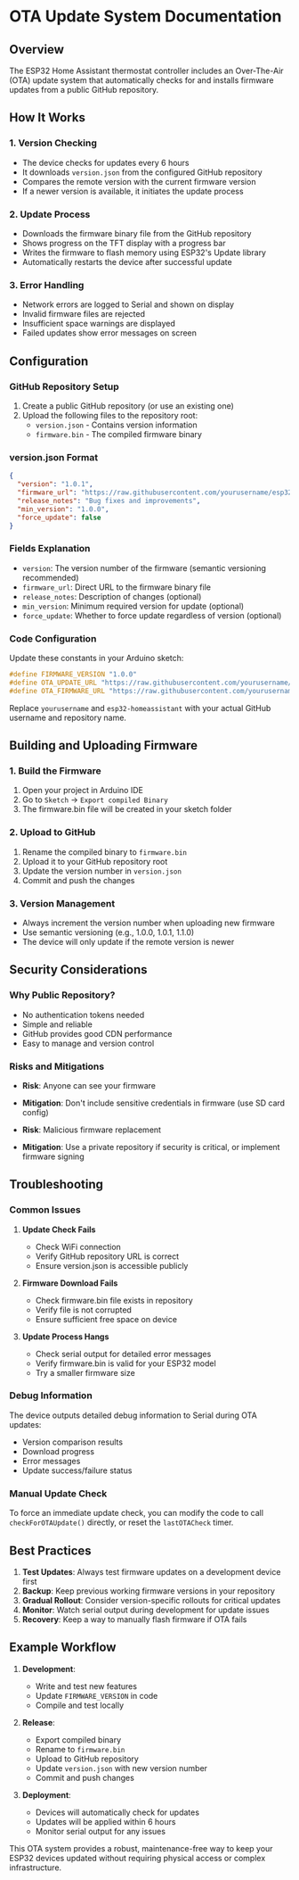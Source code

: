 # OTA Update System Documentation

## Overview
The ESP32 Home Assistant thermostat controller includes an Over-The-Air (OTA) update system that automatically checks for and installs firmware updates from a public GitHub repository.

## How It Works

### 1. Version Checking
- The device checks for updates every 6 hours
- It downloads `version.json` from the configured GitHub repository
- Compares the remote version with the current firmware version
- If a newer version is available, it initiates the update process

### 2. Update Process
- Downloads the firmware binary file from the GitHub repository
- Shows progress on the TFT display with a progress bar
- Writes the firmware to flash memory using ESP32's Update library
- Automatically restarts the device after successful update

### 3. Error Handling
- Network errors are logged to Serial and shown on display
- Invalid firmware files are rejected
- Insufficient space warnings are displayed
- Failed updates show error messages on screen

## Configuration

### GitHub Repository Setup
1. Create a public GitHub repository (or use an existing one)
2. Upload the following files to the repository root:
   - `version.json` - Contains version information
   - `firmware.bin` - The compiled firmware binary

### version.json Format
```json
{
  "version": "1.0.1",
  "firmware_url": "https://raw.githubusercontent.com/yourusername/esp32-homeassistant/main/firmware.bin",
  "release_notes": "Bug fixes and improvements",
  "min_version": "1.0.0",
  "force_update": false
}
```

### Fields Explanation
- `version`: The version number of the firmware (semantic versioning recommended)
- `firmware_url`: Direct URL to the firmware binary file
- `release_notes`: Description of changes (optional)
- `min_version`: Minimum required version for update (optional)
- `force_update`: Whether to force update regardless of version (optional)

### Code Configuration
Update these constants in your Arduino sketch:

```cpp
#define FIRMWARE_VERSION "1.0.0"
#define OTA_UPDATE_URL "https://raw.githubusercontent.com/yourusername/esp32-homeassistant/main/version.json"
#define OTA_FIRMWARE_URL "https://raw.githubusercontent.com/yourusername/esp32-homeassistant/main/firmware.bin"
```

Replace `yourusername` and `esp32-homeassistant` with your actual GitHub username and repository name.

## Building and Uploading Firmware

### 1. Build the Firmware
1. Open your project in Arduino IDE
2. Go to `Sketch` → `Export compiled Binary`
3. The firmware.bin file will be created in your sketch folder

### 2. Upload to GitHub
1. Rename the compiled binary to `firmware.bin`
2. Upload it to your GitHub repository root
3. Update the version number in `version.json`
4. Commit and push the changes

### 3. Version Management
- Always increment the version number when uploading new firmware
- Use semantic versioning (e.g., 1.0.0, 1.0.1, 1.1.0)
- The device will only update if the remote version is newer

## Security Considerations

### Why Public Repository?
- No authentication tokens needed
- Simple and reliable
- GitHub provides good CDN performance
- Easy to manage and version control

### Risks and Mitigations
- **Risk**: Anyone can see your firmware
- **Mitigation**: Don't include sensitive credentials in firmware (use SD card config)

- **Risk**: Malicious firmware replacement
- **Mitigation**: Use a private repository if security is critical, or implement firmware signing

## Troubleshooting

### Common Issues

1. **Update Check Fails**
   - Check WiFi connection
   - Verify GitHub repository URL is correct
   - Ensure version.json is accessible publicly

2. **Firmware Download Fails**
   - Check firmware.bin file exists in repository
   - Verify file is not corrupted
   - Ensure sufficient free space on device

3. **Update Process Hangs**
   - Check serial output for detailed error messages
   - Verify firmware.bin is valid for your ESP32 model
   - Try a smaller firmware size

### Debug Information
The device outputs detailed debug information to Serial during OTA updates:
- Version comparison results
- Download progress
- Error messages
- Update success/failure status

### Manual Update Check
To force an immediate update check, you can modify the code to call `checkForOTAUpdate()` directly, or reset the `lastOTACheck` timer.

## Best Practices

1. **Test Updates**: Always test firmware updates on a development device first
2. **Backup**: Keep previous working firmware versions in your repository
3. **Gradual Rollout**: Consider version-specific rollouts for critical updates
4. **Monitor**: Watch serial output during development for update issues
5. **Recovery**: Keep a way to manually flash firmware if OTA fails

## Example Workflow

1. **Development**:
   - Write and test new features
   - Update `FIRMWARE_VERSION` in code
   - Compile and test locally

2. **Release**:
   - Export compiled binary
   - Rename to `firmware.bin`
   - Upload to GitHub repository
   - Update `version.json` with new version number
   - Commit and push changes

3. **Deployment**:
   - Devices will automatically check for updates
   - Updates will be applied within 6 hours
   - Monitor serial output for any issues

This OTA system provides a robust, maintenance-free way to keep your ESP32 devices updated without requiring physical access or complex infrastructure.
